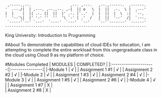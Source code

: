      ,-----.,--.                  ,--. ,---.   ,--.,------.  ,------.
    '  .--./|  | ,---. ,--.,--. ,-|  || o   \  |  ||  .-.  \ |  .---'
    |  |    |  || .-. ||  ||  |' .-. |`..'  |  |  ||  |  \  :|  `--, 
    '  '--'\|  |' '-' ''  ''  '\ `-' | .'  /   |  ||  '--'  /|  `---.
     `-----'`--' `---'  `----'  `---'  `--'    `--'`-------' `------'
    ----------------------------------------------------------------- 

King University: Introduction to Programming

#About
To demonstrate the capabilities of cloud IDEs for education, I am attempting to
complete the entire workload from this ungergraduate class in the cloud using 
Cloud 9 as my platform of choice.

#Modules Completed
|  MODULES               |   COMPLETED?     |
|:----------------------:|:----------------:|
|-Module 1               |       √          |
|  Assignment 1   #1     |       √          |
|  Assignment 2   #2     |       √          |
|-Module 2               |       √          |
|  Assignment 1   #3     |       √          |
|  Assignment 2   #4     |       √          |
|-Module 3               |       √          |
|  Assignment 1   #5     |       √          |
|  Assignment 2   #6     |       √          |
|-Module 4               |       √          |
|  Assignment 1   #7     |       X          |  
|  Assignment 2   #8     |       X          |
